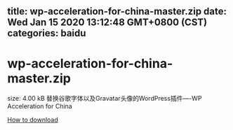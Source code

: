 
title: wp-acceleration-for-china-master.zip
date: Wed Jan 15 2020 13:12:48 GMT+0800 (CST)    
categories: baidu
---

# wp-acceleration-for-china-master.zip
size: 4.00 kB
 替换谷歌字体以及Gravatar头像的WordPress插件—-WP Acceleration for China
 

[How to download](https://bpcam.bemobtrk.com/go/2ceec3aa-1ca2-46d6-b9ff-aaa5c184517c?jno=484)